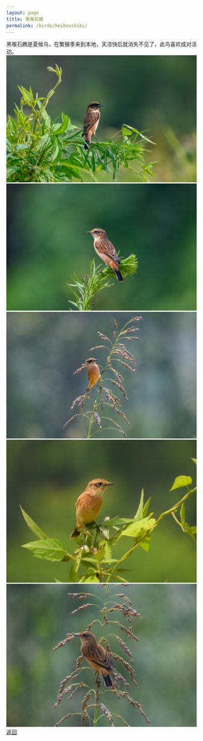 ```yaml
---
layout: page
title: 黑喉石鵖
permalink: /birds/heihoushibi/
---
```

黑喉石鵖是夏候鸟，在繁殖季来到本地，天凉快后就消失不见了，此鸟喜欢成对活动。
![](../picture/黑喉石鵖/DSC_6982.jpg)
![](../picture/黑喉石鵖/DSC_7020.jpg)
![](../picture/黑喉石鵖/DSC_7028.jpg)
![](../picture/黑喉石鵖/DSCN1170.jpg)
![](../picture/黑喉石鵖/DSCN1172.jpg)
[返回](../../)